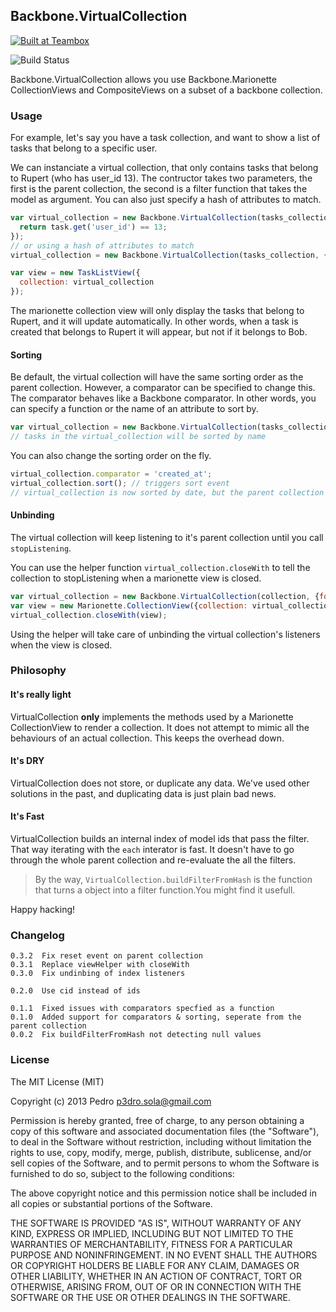 ## Backbone.VirtualCollection

<a href="http://teambox.com"><img alt="Built at Teambox" src="http://i.imgur.com/hqNPlHe.png"/></a>

![Build Status](https://api.travis-ci.org/p3drosola/Backbone.VirtualCollection.png)


Backbone.VirtualCollection allows you use Backbone.Marionette CollectionViews and CompositeViews on a subset of
a backbone collection.

### Usage

For example, let's say you have a task collection, and want to show a list of tasks that belong to a specific user.

We can instanciate a virtual collection, that only contains tasks that belong to Rupert (who has user_id 13).
The contructor takes two parameters, the first is the parent collection, the second is a filter function that takes the model as argument. You can also just specify a hash of attributes to match.

```js
var virtual_collection = new Backbone.VirtualCollection(tasks_collection, function (task) {
  return task.get('user_id') == 13;
});
// or using a hash of attributes to match
virtual_collection = new Backbone.VirtualCollection(tasks_collection, {user_id: 13});

var view = new TaskListView({
  collection: virtual_collection
});

```

The marionette collection view will only display the tasks that belong to Rupert, and it will update automatically. In other words, when a task is created that belongs to Rupert it will appear, but not if it belongs to Bob.

#### Sorting
Be default, the virtual collection will have the same sorting order as the parent collection. However, a comparator can be specified to change this. The comparator behaves like a Backbone comparator. In other words, you can specify a function or the name of an attribute to sort by.
```js
var virtual_collection = new Backbone.VirtualCollection(tasks_collection, {user_id: 13}, { comparator: 'name'});
// tasks in the virtual_collection will be sorted by name
```
You can also change the sorting order on the fly.
```js
virtual_collection.comparator = 'created_at';
virtual_collection.sort(); // triggers sort event
// virtual_collection is now sorted by date, but the parent collection has not changed
```

#### Unbinding
The virtual collection will keep listening to it's parent collection until you call `stopListening`.

You can use the helper function `virtual_collection.closeWith` to tell the collection to stopListening when a marionette view is closed.

```js
var virtual_collection = new Backbone.VirtualCollection(collection, {foo: 'bar'});
var view = new Marionette.CollectionView({collection: virtual_collection});
virtual_collection.closeWith(view);
```

Using the helper will take care of unbinding the virtual collection's listeners when the view is closed.

### Philosophy

#### It's really light
VirtualCollection **only** implements the methods used by a Marionette CollectionView to render a collection. It does not attempt to mimic all the behaviours of an actual collection. This keeps the overhead down.

#### It's DRY
VirtualCollection does not store, or duplicate any data. We've used other solutions in the past, and duplicating data is just plain bad news.

#### It's Fast
VirtualCollection builds an internal index of model ids that pass the filter. That way iterating with the `each` interator is fast.  It doesn't have to go through the whole parent collection and re-evaluate the all the filters.

> By the way, `VirtualCollection.buildFilterFromHash` is the function that turns a object into a filter function.You might find it usefull.

Happy hacking!


### Changelog
```
0.3.2  Fix reset event on parent collection
0.3.1  Replace viewHelper with closeWith
0.3.0  Fix undinbing of index listeners

0.2.0  Use cid instead of ids

0.1.1  Fixed issues with comparators specfied as a function
0.1.0  Added support for comparators & sorting, seperate from the parent collection
0.0.2  Fix buildFilterFromHash not detecting null values
```


### License
The MIT License (MIT)

Copyright (c) 2013 Pedro  p3dro.sola@gmail.com

Permission is hereby granted, free of charge, to any person obtaining a copy of this software and associated documentation files (the "Software"), to deal in the Software without restriction, including without limitation the rights to use, copy, modify, merge, publish, distribute, sublicense, and/or sell copies of the Software, and to permit persons to whom the Software is furnished to do so, subject to the following conditions:

The above copyright notice and this permission notice shall be included in all copies or substantial portions of the Software.

THE SOFTWARE IS PROVIDED "AS IS", WITHOUT WARRANTY OF ANY KIND, EXPRESS OR IMPLIED, INCLUDING BUT NOT LIMITED TO THE WARRANTIES OF MERCHANTABILITY, FITNESS FOR A PARTICULAR PURPOSE AND NONINFRINGEMENT. IN NO EVENT SHALL THE AUTHORS OR COPYRIGHT HOLDERS BE LIABLE FOR ANY CLAIM, DAMAGES OR OTHER LIABILITY, WHETHER IN AN ACTION OF CONTRACT, TORT OR OTHERWISE, ARISING FROM, OUT OF OR IN CONNECTION WITH THE SOFTWARE OR THE USE OR OTHER DEALINGS IN THE SOFTWARE.
